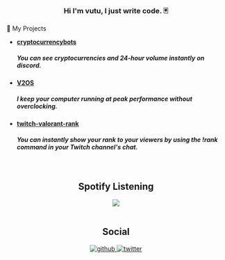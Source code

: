 ### <div align="center">Hi I'm vutu, I just write code. 🃏</div>  
  

👾 My Projects  
  

- **[cryptocurrencybots](https://github.com/vutuofficial/cryptocurrency)**<BR><H5>You can see cryptocurrencies and 24-hour volume instantly on discord.  
  

- **[V2OS](https://github.com/vutuofficial/V2OS)**<BR><H5> I keep your computer running at peak performance without overclocking.  
  

- **[twitch-valorant-rank](https://github.com/vutuofficial/twitch-valorant-rank)**<BR><H5>You can instantly show your rank to your viewers by using the !rank command in your Twitch channel's chat.  
  

<br/>  

## <div align="center">Spotify Listening</div>  
  

<div align="center"><img src="https://spotify-github-profile.vercel.app/api/view?uid=mykvoj4kfthk974jn5tnntws2&cover_image=true&theme=default&show_offline=false&background_color=121212&bar_color=166714&bar_color_cover=true" /></div>  

<br/>  

## <div align="center">Social</div>  
  

<div align="center">
<a href="https://github.com/vutuofficial" target="_blank">
<img src=https://img.shields.io/badge/github-%2324292e.svg?&style=for-the-badge&logo=github&logoColor=white alt=github style="margin-bottom: 5px;" />
</a>
<a href="https://twitter.com/realvutu" target="_blank">
<img src=https://img.shields.io/badge/twitter-%2300acee.svg?&style=for-the-badge&logo=twitter&logoColor=white alt=twitter style="margin-bottom: 5px;" />
</a>  
</div> 
